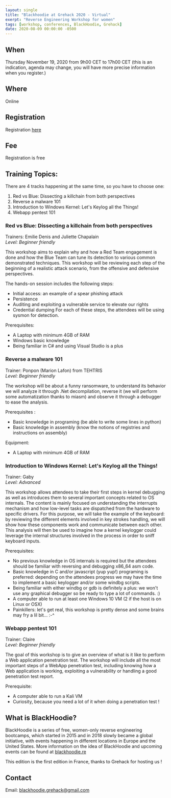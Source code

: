 ```yaml
---
layout: single
title: "Blackhoodie at Grehack 2020 - Virtual"
exerpt: "Reverse Engineering Workshop for women"
tags: [workshop, conferences, BlackHoodie, Grehack]
date: 2020-08-09 00:00:00 -0500
---
```


## When
Thursday November 19, 2020 from 9h00 CET to 17h00 CET (this is
an indication, agenda may change, you will have more precise
information when you register.)

## Where
Online

## Registration
Registration [here](https://forms.gle/wH73729rE9UkCi4R8)

## Fee
Registration is free

## Training Topics:
There are 4 tracks happening at the same time, so you have to choose one:
1. Red vs Blue: Dissecting a killchain from both perspectives
2. Reverse a malware 101
3. Introduction to Windows Kernel: Let's Keylog all the Things!
4. Webapp pentest 101

### Red vs Blue: Dissecting a killchain from both perspectives
Trainers: Emilie Denis and Juliette Chapalain  
*Level: Beginner friendly*

This workshop aims to explain why and how a Red Team engagement is done and
how the Blue Team can tune its detection to various common demonstrated
techniques. This workshop will be reviewing each step of the beginning of a
realistic attack scenario, from the offensive and defensive perspectives.

The hands-on session includes the following steps:
- Initial access: an example of a spear phishing attack
- Persistence
- Auditing and exploiting a vulnerable service to elevate our rights
- Credential dumping
For each of these steps, the attendees will be using sysmon for detection.

Prerequisites:
- A Laptop with minimum 4GB of RAM
- Windows basic knowledge
- Being familiar in C# and using Visual Studio is a plus


### Reverse a malware 101
Trainer: Ponpon (Marion Lafon) from TEHTRIS  
*Level: Beginner friendly*

The workshop will be about a funny ransomware, to understand its behavior we will analyze it through .Net decompilation, reverse it (we will perform some automatization thanks to miasm) and observe it through a debugger to ease the analysis.

Prerequisites :
- Basic knowledge in programing (be able to write some lines in python)
- Basic knowledge in assembly (know the notions of registries and instructions on assembly)

Equipment:
- A Laptop with minimum 4GB of RAM


### Introduction to Windows Kernel: Let's Keylog all the Things!
Trainer: Gaby  
*Level: Advanced*


This workshop allows attendees to take their first steps in kernel
debugging as well as introduces them to several important concepts
related to OS internals.
The content is mainly focused on understanding the interrupts mechanism
and how low-level tasks are dispatched from the hardware to specific
drivers.
For this purpose, we will take the example of the keyboard: by reviewing
the different elements involved in key strokes handling, we will show
how these components work and communicate between each other. This
analysis will then be used to imagine how a kernel keylogger could
leverage the internal structures involved in the process in order to
sniff keyboard inputs.

Prerequisites:
- No previous knowledge in OS internals is required but the attendees
should be familiar with reversing and debugging x86_64 asm code.
- Basic knowledge in C and/or javascript (yup yup!) programing is
preferred: depending on the attendees progress we may have the time to
implement a basic keylogger and/or some windbg scripts.
- Being familiar with either windbg or gdb is definitely a plus: we
won't use any graphical debugger so be ready to type a lot of commands.
:)
- A computer able to run at least one Windows 10 VM (2 if the host is on
Linux or OSX)
- Painkillers: let's get real, this workshop is pretty dense and some
brains may fry a lil bit... :-^

### Webapp pentest 101
Trainer: Claire  
*Level: Beginner friendly*


The goal of this workshop is to give an overview of what is it like to
perform a Web application penetration test. The workshop will include
all the most important steps of a WebApp penetration test, including
knowing how a Web application is working, exploiting a vulnerability
or handling a good penetration test report.

Prerequisite:

- A computer able to run a Kali VM
- Curiosity, because you need a lot of it when doing a penetration test !




## What is BlackHoodie?
BlackHoodie is a series of free, women-only reverse engineering bootcamps, which started in 2015 and in 2018 slowly became a global initiative, with events happening in different locations in Europe and the United States. More information on the idea of BlackHoodie and upcoming events can be found at [blackhoodie.re](https://blackhoodie.re)

This edition is the first edition in France, thanks to Grehack for hosting us ! 

## Contact
Email: blackhoodie.grehack@gmail.com
